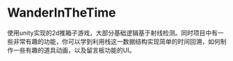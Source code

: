 # WanderInTheTime
使用unity实现的2d推箱子游戏，大部分基础逻辑基于射线检测。同时项目中有一些非常有趣的功能，你可以学到利用栈这一数据结构实现简单的时间回溯，如何制作一些有趣的道具动画，以及留言板功能的UI。
